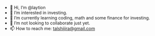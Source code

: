 - 👋 Hi, I’m @laytion
- 👀 I’m interested in investing.
- 🌱 I’m currently learning coding, math and some finance for investing.
- 💞️ I’m not looking to collaborate just yet.
- 📫 How to reach me: talshijira@gmail.com

<!---
laytion/laytion is a ✨ special ✨ repository because its `README.md` (this file) appears on your GitHub profile.
You can click the Preview link to take a look at your changes.
--->
